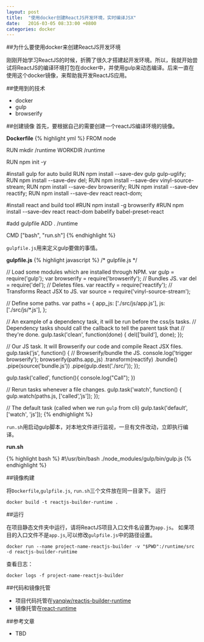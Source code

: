```yaml
---
layout: post
title:  "使用docker创建ReactJS开发环境，实时编译JSX"
date:   2016-03-05 08:33:00 +0800
categories: docker
---
```

##为什么要使用docker来创建ReactJS开发环境

刚刚开始学习ReactJS的时候，折腾了很久才搭建起开发环境。所以，我就开始尝试将ReactJS的编译环境打包在docker中，并使用gulp来动态编译。后来一直在使用这个docker镜像，来帮助我开发ReactJS应用。

##使用到的技术

- docker
- gulp
- browserify


##创建镜像
首先，要根据自己的需要创建一个reactJS编译环境的镜像。

**Dockerfile**
{% highlight yml %}
FROM node

RUN mkdir /runtime
WORKDIR /runtime

RUN npm init -y

#install gulp for auto build
RUN npm install --save-dev gulp gulp-uglify;
RUN npm install --save-dev del;
RUN npm install --save-dev vinyl-source-stream;
RUN npm install --save-dev browserify;
RUN npm install --save-dev reactify;
RUN npm install --save-dev react react-dom;


#install react and build tool
#RUN npm install -g browserify
#RUN npm install --save-dev react react-dom babelify babel-preset-react

#add gulpfile
ADD . /runtime

CMD ["bash", "run.sh"]
{% endhighlight %}

`gulpfile.js`用来定义gulp要做的事情。

**gulpfile.js**
{% highlight javascript %}
/* gulpfile.js */

// Load some modules which are installed through NPM.
var gulp = require('gulp');
var browserify = require('browserify');  // Bundles JS.
var del = require('del');  // Deletes files.
var reactify = require('reactify');  // Transforms React JSX to JS.
var source = require('vinyl-source-stream');


// Define some paths.
var paths = {
  app_js: ['./src/js/app.js'],
  js: ['./src/js/*.js'],
};

// An example of a dependency task, it will be run before the css/js tasks.
// Dependency tasks should call the callback to tell the parent task that
// they're done.
gulp.task('clean', function(done) {
  del(['build'], done);
});


// Our JS task. It will Browserify our code and compile React JSX files.
gulp.task('js', function() {
  // Browserify/bundle the JS.
  console.log('trigger browserify');
  browserify(paths.app_js)
    .transform(reactify)
    .bundle()
    .pipe(source('bundle.js'))
    .pipe(gulp.dest('./src/'));
});

gulp.task('called', function(){
  console.log("Call");
})

// Rerun tasks whenever a file changes.
gulp.task('watch', function() {
  gulp.watch(paths.js, ['called','js']);
});

// The default task (called when we run `gulp` from cli)
gulp.task('default', ['watch', 'js']);
{% endhighlight %}

`run.sh`用启动gulp脚本，对本地文件进行监视，一旦有文件改动，立即执行编译。

**run.sh**

{% highlight bash %}
#!/usr/bin/bash
./node_modules/gulp/bin/gulp.js
{% endhighlight %}

##镜像构建

将`Dockerfile`,`gulpfile.js`, `run.sh`三个文件放在同一目录下。 运行

`docker build -t reactjs-builder-runtime .`

##运行

在项目静态文件夹中运行，请将ReactJS项目入口文件名设置为`app.js`。 如果项目的入口文件不是`app.js`,可以修改`gulpfile.js`中的路径设置。

`docker run --name project-name-reactjs-builder -v "$PWD":/runtime/src -d reactjs-builder-runtime`

查看日志：

`docker logs -f project-name-reactjs-builder`

##代码和镜像托管

- 项目代码托管在[yanqiw/reactjs-builder-runtime](https://github.com/yanqiw/reactjs-builder-runtime)
- 镜像托管在[react-runtime](https://hub.docker.com/r/yanqiw/reactjs-builder-runtime/)

##参考文章

- TBD

